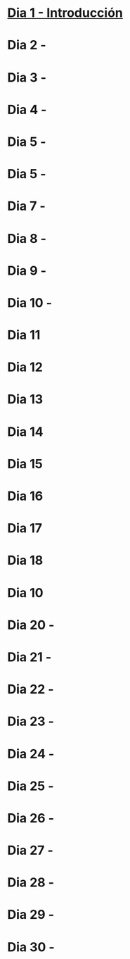 # [Dia 1 - Introducción](dia1.md)
# Dia 2 -
# Dia 3 -
# Dia 4 -
# Dia 5 -
# Dia 5 -
# Dia 7 -
# Dia 8 -
# Dia 9 -
# Dia 10 -

# Dia 11
# Dia 12
# Dia 13
# Dia 14
# Dia 15
# Dia 16
# Dia 17
# Dia 18
# Dia 10
# Dia 20 -
# Dia 21 -
# Dia 22 -
# Dia 23 -
# Dia 24 -
# Dia 25 -
# Dia 26 -
# Dia 27 -
# Dia 28 -
# Dia 29 -
# Dia 30 - 
